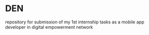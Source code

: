 # DEN
repository for submission of my 1st internship tasks as a mobile app developer in digital empowerment network
